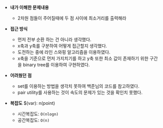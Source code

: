 - **내가 이해한 문제내용**
  - 2차원 점들이 주어질때에 두 점 사이에 최소거리를 출력해라

- **접근 방식**
  - 먼저 전부 순환 하는 건 아니라 생각했다.
  - x축과 y축를 구분하여 어떻게 접근할지 생각했다.
  - 도전하는 중에 라인 스와핑 알고리즘을 이용하였다.
  - x축을 기준으로 먼저 가지치기를 하고 y축 또한 최소 값이 존재하기 위한 구간을 binary tree를 이용하여 구현하였다.

- **어려웠던 점**
  - set를 이용하는 방법을 생각치 못하여 백준님의 코드를 참고하였다.
  - pair utility를 사용하는 것이 속도의 문제가 있는 것을 확인치 못했다.

- **복잡도**
  $(var): n(point)
  - 시간복잡도: `O(nlogn)`
  - 공간복잡도: `O(n)`
